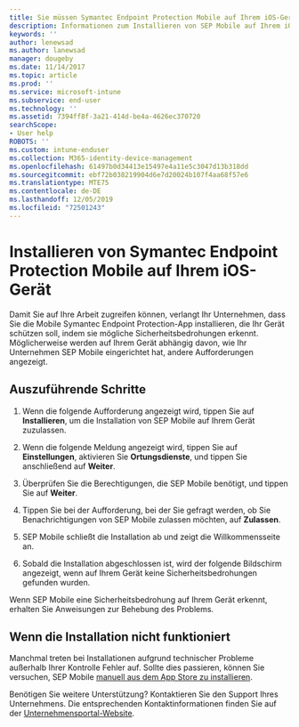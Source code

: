```yaml
---
title: Sie müssen Symantec Endpoint Protection Mobile auf Ihrem iOS-Gerät installieren | Microsoft-Dokumentation
description: Informationen zum Installieren von SEP Mobile auf Ihrem iOS-Gerät.
keywords: ''
author: lenewsad
ms.author: lanewsad
manager: dougeby
ms.date: 11/14/2017
ms.topic: article
ms.prod: ''
ms.service: microsoft-intune
ms.subservice: end-user
ms.technology: ''
ms.assetid: 7394ff8f-3a21-414d-be4a-4626ec370720
searchScope:
- User help
ROBOTS: ''
ms.custom: intune-enduser
ms.collection: M365-identity-device-management
ms.openlocfilehash: 61497b0d34413e15497e4a11e5c3047d13b318dd
ms.sourcegitcommit: ebf72b038219904d6e7d20024b107f4aa68f57e6
ms.translationtype: MTE75
ms.contentlocale: de-DE
ms.lasthandoff: 12/05/2019
ms.locfileid: "72501243"
---
```

# <a name="install-symantec-endpoint-protection-mobile-on-your-ios-device"></a>Installieren von Symantec Endpoint Protection Mobile auf Ihrem iOS-Gerät

Damit Sie auf Ihre Arbeit zugreifen können, verlangt Ihr Unternehmen, dass Sie die Mobile Symantec Endpoint Protection-App installieren, die Ihr Gerät schützen soll, indem sie mögliche Sicherheitsbedrohungen erkennt. Möglicherweise werden auf Ihrem Gerät abhängig davon, wie Ihr Unternehmen SEP Mobile eingerichtet hat, andere Aufforderungen angezeigt.

## <a name="what-you-need-to-do"></a>Auszuführende Schritte

1. Wenn die folgende Aufforderung angezeigt wird, tippen Sie auf **Installieren**, um die Installation von SEP Mobile auf Ihrem Gerät zuzulassen.

2. Wenn die folgende Meldung angezeigt wird, tippen Sie auf **Einstellungen**, aktivieren Sie **Ortungsdienste**, und tippen Sie anschließend auf **Weiter**.

3. Überprüfen Sie die Berechtigungen, die SEP Mobile benötigt, und tippen Sie auf **Weiter**.

4. Tippen Sie bei der Aufforderung, bei der Sie gefragt werden, ob Sie Benachrichtigungen von SEP Mobile zulassen möchten, auf **Zulassen**.

5. SEP Mobile schließt die Installation ab und zeigt die Willkommensseite an.

6. Sobald die Installation abgeschlossen ist, wird der folgende Bildschirm angezeigt, wenn auf Ihrem Gerät keine Sicherheitsbedrohungen gefunden wurden.

Wenn SEP Mobile eine Sicherheitsbedrohung auf Ihrem Gerät erkennt, erhalten Sie Anweisungen zur Behebung des Problems.

## <a name="if-the-installation-doesnt-work"></a>Wenn die Installation nicht funktioniert

Manchmal treten bei Installationen aufgrund technischer Probleme außerhalb Ihrer Kontrolle Fehler auf. Sollte dies passieren, können Sie versuchen, SEP Mobile [manuell aus dem App Store zu installieren](https://itunes.apple.com/app/sep-mobile/id695620821).

Benötigen Sie weitere Unterstützung? Kontaktieren Sie den Support Ihres Unternehmens. Die entsprechenden Kontaktinformationen finden Sie auf der [Unternehmensportal-Website](https://go.microsoft.com/fwlink/?linkid=2010980).

